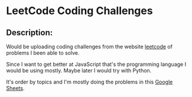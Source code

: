 <h1>LeetCode Coding Challenges</h1>

<h2>Description:</h2> 
<p>Would be uploading coding challenges from the website <a href="https://leetcode.com/">leetcode</a> of problems I been able to solve. </p>
<p>Since I want to get better at JavaScript that's the programming language I would be using mostly. Maybe later I would try with Python.</p>
<p>It's order by topics and I'm mostly doing the problems in this <a  href="https://docs.google.com/spreadsheets/d/1je6J87BX5C5fo5Gbok1TJncVK3-UFkiDznHUzhtHbVU/edit?usp=sharing">Google Sheets</a>.


